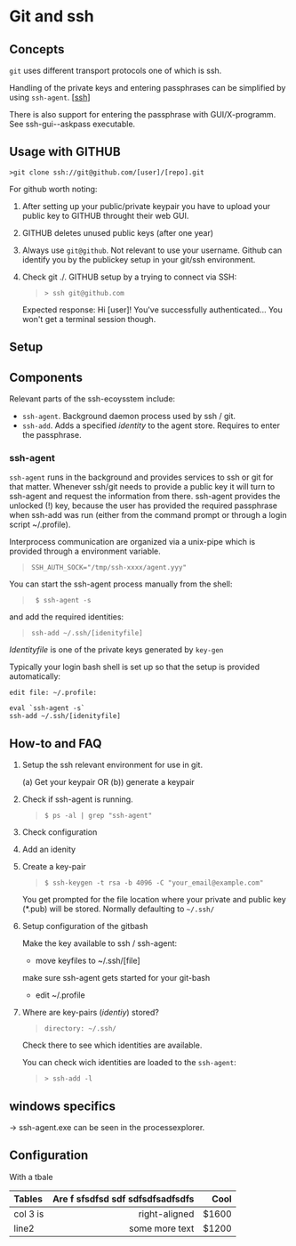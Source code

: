 # Git and ssh

## Concepts

 ` git ` uses different transport protocols one of which is ssh.

 Handling of the private keys and entering passphrases can be simplified by using `ssh-agent`. [[ssh](ssh.md)]

 There is also support for entering the passphrase with GUI/X-programm. See ssh-gui--askpass executable.


## Usage with GITHUB

``>git clone ssh://git@github.com/[user]/[repo].git``

For github worth noting:
1. After setting up your public/private keypair you have to upload your public key to GITHUB throught their web GUI.
2. GITHUB deletes unused public keys (after one year)
3. Always use ``git@github``. Not relevant to use your username. Github can identify you by the publickey setup in your git/ssh environment.
4. Check git ./. GITHUB setup by a trying to connect via SSH:
    > ``> ssh git@github.com``<br>

    Expected response: Hi [user]! You've successfully authenticated... You won't get a terminal session though.



## Setup



## Components

Relevant parts of the ssh-ecoysstem include:
* ``ssh-agent``. Background daemon process used by ssh / git. 
* ``ssh-add``. Adds a specified *identity* to the agent store. Requires to enter the passphrase.

### ssh-agent

``ssh-agent`` runs in the background and provides services to ssh or git for that matter. Whenever ssh/git needs to provide a public key it will turn to ssh-agent and request the information from there.
ssh-agent provides the unlocked (!) key, because the user has provided the required passphrase when ssh-add was run (either from the command prompt or through a login script ~/.profile).

Interprocess communication are organized via a unix-pipe which is provided through a environment variable.
> ``SSH_AUTH_SOCK="/tmp/ssh-xxxx/agent.yyy"``


You can start the ssh-agent process manually from the shell:
> `` $ ssh-agent -s``

and add the required identities:
 > ``ssh-add ~/.ssh/[idenityfile] ``

*Identityfile* is one of the private keys generated by ``key-gen``

Typically your login bash shell is set up so that the setup is provided automatically:

``edit file: ~/.profile:``
 ```
 eval `ssh-agent -s` 
 ssh-add ~/.ssh/[idenityfile] 
```




## How-to and FAQ

1. Setup the ssh relevant environment for use in git.

    (a) Get your keypair OR (b)) generate a keypair


1. Check if ssh-agent is running.

    >``$ ps -al | grep "ssh-agent" ``

2. Check configuration 

3. Add an idenity

4. Create a key-pair

    > ``$ ssh-keygen -t rsa -b 4096 -C "your_email@example.com"``
    
    You get prompted for the file location where your private and public key (*.pub) will be stored. Normally defaulting to ``~/.ssh/``

5. Setup configuration of the gitbash

    Make the key available to ssh / ssh-agent:
    * move keyfiles to ~/.ssh/[file]

    make sure ssh-agent gets started for your git-bash
    * edit ~/.profile 



6. Where are key-pairs (*identiy*) stored?
    
   > ``directory: ~/.ssh/ ``

   Check there to see which identities are available.

   You can check wich identities are loaded to the ``ssh-agent``:

   > ``> ssh-add -l ``


## windows specifics

-> ssh-agent.exe can be seen in the processexplorer.

## Configuration








With a tbale

| Tables        | Are     f sfsdfsd sdf sdfsdfsadfsdfs      | Cool  |
| :- |-: | -----:|
| col 3 is      | right-aligned | $1600 
| line2         | some more text | $1200


